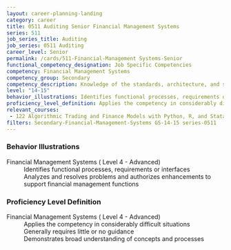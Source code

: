 ```yaml
---
layout: career-planning-landing
category: career
title: 0511 Auditing Senior Financial Management Systems
series: 511
job_series_title: Auditing
job_series: 0511 Auditing
career_level: Senior
permalink: /cards/511-Financial-Management Systems-Senior
functional_competency_designation: Job Specific Competencies
competency: Financial Management Systems
competency_group: Secondary
competency_description: Knowledge of the standards, architecture, and specifications of automated financial systems, including source documents, system flows, system interfaces, and related internal controls
level: "14-15"
behavior_illustrations: Identifies functional processes, requirements or interfaces ? Analyzes and resolves problems and authorizes enhancements to support financial management functions
proficiency_level_definition: Applies the competency in considerably difficult situations ? Generally requires little or no guidance ? Demonstrates broad understanding of concepts and processes
relevant_courses: 
 - 122 Algorithmic Trading and Finance Models with Python, R, and Stata Essential Training, Carahsoft, <a href="https://www.linkedin.com/learning/algorithmic-trading-and-finance-models-with-python-r-and-stata-essential-training">https://www.linkedin.com/learning/algorithmic-trading-and-finance-models-with-python-r-and-stata-essential-training</a>
filters: Secondary-Financial-Management-Systems GS-14-15 series-0511
---
```


<div class="desktop:grid-col-6 margin-y-205">
  <div class="border-top-05 bg-white padding-2 shadow-5 height-full members-hover border-1px border-gray-30 border-top-orange radius-lg">
    <h3>Behavior Illustrations</h3>
    <dl class="text-base"><dt>Financial Management Systems ( Level 4 - Advanced)</dt><dd>Identifies functional processes, requirements or interfaces </dd><dd> Analyzes and resolves problems and authorizes enhancements to support financial management functions</dd></dl>
  </div>
</div>
<div class="desktop:grid-col-6 margin-y-205">
  <div class="border-top-05 bg-white padding-2 shadow-5 height-full members-hover border-1px border-gray-30 border-top-orange radius-lg">
    <h3>Proficiency Level Definition</h3>
    <dl class="text-base"><dt>Financial Management Systems ( Level 4 - Advanced)</dt><dd>Applies the competency in considerably difficult situations </dd><dd> Generally requires little or no guidance </dd><dd> Demonstrates broad understanding of concepts and processes</dd></dl>
  </div>
</div>